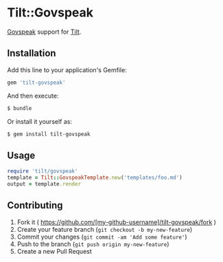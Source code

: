 # Tilt::Govspeak

[Govspeak] support for [Tilt].

## Installation

Add this line to your application's Gemfile:

```ruby
gem 'tilt-govspeak'
```

And then execute:

```sh
$ bundle
```

Or install it yourself as:

```sh
$ gem install tilt-govspeak
```

## Usage

```rb
require 'tilt/govspeak'
template = Tilt::GovspeakTemplate.new('templates/foo.md')
output = template.render
```

## Contributing

1. Fork it ( https://github.com/[my-github-username]/tilt-govspeak/fork )
2. Create your feature branch (`git checkout -b my-new-feature`)
3. Commit your changes (`git commit -am 'Add some feature'`)
4. Push to the branch (`git push origin my-new-feature`)
5. Create a new Pull Request

[govspeak]: https://github.com/alphagov/govspeak
[tilt]: https://github.com/rtomayko/tilt/
